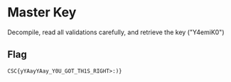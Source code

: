 # Master Key

Decompile, read all validations carefully, and retrieve the key ("Y4emiK0")

## Flag

```
CSC{yYAayYAay_Y0U_GOT_TH1S_RIGHT>:)}
```
